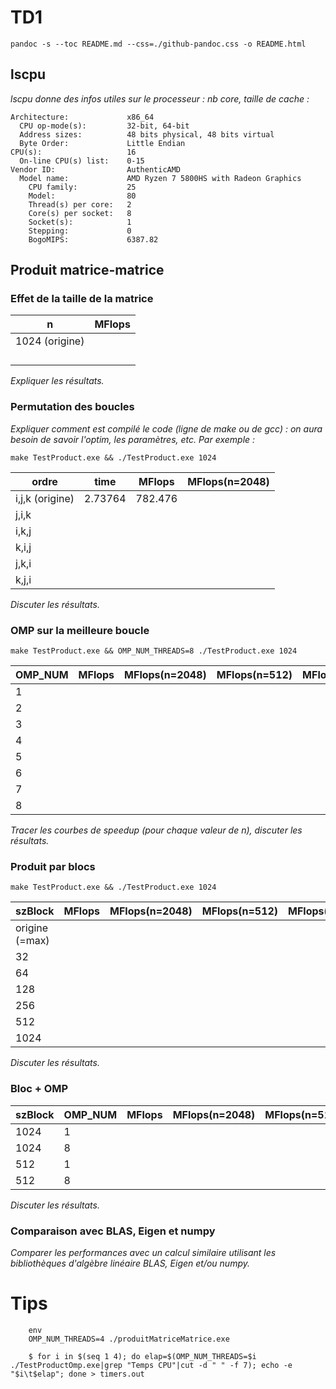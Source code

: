 
# TD1

`pandoc -s --toc README.md --css=./github-pandoc.css -o README.html`

## lscpu

*lscpu donne des infos utiles sur le processeur : nb core, taille de cache :*

```
Architecture:             x86_64
  CPU op-mode(s):         32-bit, 64-bit
  Address sizes:          48 bits physical, 48 bits virtual
  Byte Order:             Little Endian
CPU(s):                   16
  On-line CPU(s) list:    0-15
Vendor ID:                AuthenticAMD
  Model name:             AMD Ryzen 7 5800HS with Radeon Graphics
    CPU family:           25
    Model:                80
    Thread(s) per core:   2
    Core(s) per socket:   8
    Socket(s):            1
    Stepping:             0
    BogoMIPS:             6387.82
```


## Produit matrice-matrice

### Effet de la taille de la matrice

  n            | MFlops
---------------|--------
1024 (origine) |
               |
               |
               |
               |

*Expliquer les résultats.*


### Permutation des boucles

*Expliquer comment est compilé le code (ligne de make ou de gcc) : on aura besoin de savoir l'optim, les paramètres, etc. Par exemple :*

`make TestProduct.exe && ./TestProduct.exe 1024`


  ordre           | time    | MFlops  | MFlops(n=2048)
------------------|---------|---------|----------------
i,j,k (origine)   | 2.73764 | 782.476 |
j,i,k             |         |         |
i,k,j             |         |         |
k,i,j             |         |         |
j,k,i             |         |         |
k,j,i             |         |         |


*Discuter les résultats.*



### OMP sur la meilleure boucle

`make TestProduct.exe && OMP_NUM_THREADS=8 ./TestProduct.exe 1024`

  OMP_NUM         | MFlops  | MFlops(n=2048) | MFlops(n=512)  | MFlops(n=4096)
------------------|---------|----------------|----------------|---------------
1                 |
2                 |
3                 |
4                 |
5                 |
6                 |
7                 |
8                 |

*Tracer les courbes de speedup (pour chaque valeur de n), discuter les résultats.*



### Produit par blocs

`make TestProduct.exe && ./TestProduct.exe 1024`

  szBlock         | MFlops  | MFlops(n=2048) | MFlops(n=512)  | MFlops(n=4096)
------------------|---------|----------------|----------------|---------------
origine (=max)    |
32                |
64                |
128               |
256               |
512               |
1024              |

*Discuter les résultats.*



### Bloc + OMP


  szBlock      | OMP_NUM | MFlops  | MFlops(n=2048) | MFlops(n=512)  | MFlops(n=4096)|
---------------|---------|---------|----------------|----------------|---------------|
1024           |  1      |         |                |                |               |
1024           |  8      |         |                |                |               |
512            |  1      |         |                |                |               |
512            |  8      |         |                |                |               |

*Discuter les résultats.*


### Comparaison avec BLAS, Eigen et numpy

*Comparer les performances avec un calcul similaire utilisant les bibliothèques d'algèbre linéaire BLAS, Eigen et/ou numpy.*


# Tips

```
	env
	OMP_NUM_THREADS=4 ./produitMatriceMatrice.exe
```

```
    $ for i in $(seq 1 4); do elap=$(OMP_NUM_THREADS=$i ./TestProductOmp.exe|grep "Temps CPU"|cut -d " " -f 7); echo -e "$i\t$elap"; done > timers.out
```
